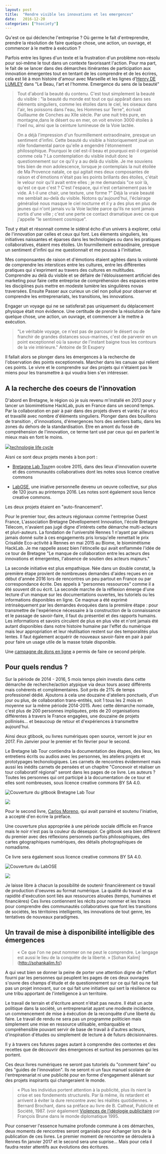 ```yaml
---
layout: post
title:  "Rendre visible les innovations et les emergences"
date:   2016-12-20 
categories: ["hsociety"]
---
```

Qu'est ce qui déclenche l'entreprise ? Où germe le fait d'entreprendre, prendre la résolution de faire quelque chose, une action, un ouvrage, et commencer à le mettre à exécution ?

Parfois entre les lignes d'un texte et la frustration d'un problème non-résolu pour soi-même le tout dans un contexte favorissant l'action. Pour ma part, le fait de se lancer dans des démarches itinérantes de participation aux innovation émergentes tout en tentant de les comprendre et de les écrires, cela est lié à mon histoire d'amour avec Marseille et les lignes d'[Henry DE LUMLEY](https://fr.wikipedia.org/wiki/Henry_de_Lumley) dans "Le Beau, l'art et l'homme. Emergence du sens de la beauté"

> Tout d'abord la beauté du contenu. C'est tout simplement la beauté du visible : "la beauté du monde est tout ce qui appârait dans ses éléments singuliers, comme les étoiles dans le ciel, les oiseaux dans l'air, les poissons dans l'eau, les Hommes sur Terre", écrivait Guillaume de Conches au XIIe siècle.
Par une nuit très pure, en montagne,dans le désert ou en mer, on voit environ 3000 étoiles à l'oeil nu, ainsi que la ceinture lumineuse de la Voie lactée.

> On a déjà l'impression d'un fourmillement extraodinaire, presque un sentiment d'infini.
Cette beauté du visible a historiquement joué un rôle fondamental parce qu'elle a engendré l'étonnement philosophique.
Pourquoi le ciel est-il beau et pourquoi est-il organisé comme cela ? La comtemplation du visible induit donc le questionnement sur ce qu'il y a au delà du visible.
Je me souviens très bien de mon adolescence, lorsque je contemplais la nuit étoilée de Ma Provence natale, ce qui agitait mes deux composantes de raison et d'émotions n'était pas les points brillants des étoiles, c'était le velour noir qu'il avait entre elles ; je me demandais "ce soir là, qu'est ce que c'est ? C'est l'espace, qui n'est certainement pas le vide. A t-il une chair, une texture, une forme ?"
Déjà la vraie beauté me semblait au-delà du visible. Notons qu'aujourd'hui, l'éclairage généralisé nous masque le ciel nocturne et il y a des plus en plus de jeunes qui n'ont jamais vu la Voie lactée parce qu'ils ne sont jamais sortis d'une ville ; c'est une perte ce contact dramatique avec ce que j'appelle "le sentiment cosmique".

Tout y était et résonnait comme le sidéral écho d'un univers à explorer, celui de l'innovation par celles et ceux qui font.
Les élements singuliers, les initiatives naissantes et éparses dans les technologies ou dans les pratiques collaboratives, étaient mes étoiles. Un fourmillement extraodinaire, presque un sentiment d'infini qui me questionnait et me poussa à l'initiative.

Mes componsantes de raison et d'émotions étaient agitées dans la volonté de comprendre les interstices entre les cultures, entre les différentes pratiques qui s'expriment au travers des cultures en multitudes.
Comprendre au delà du visible et se défaire de l'éblouissement artificiel des marketing pour faire cette entreprise de compréhension des espaces entre les disciplines puis mettre en modeste lumière les singulières novas traversées. Ensuite Passer aux curieux un ciel non pollué pour observer et comprendre les entreprenariats, les transitions, les innovations.

Engager un voyage qui ne se satisferait pas uniquement du déplacement physique était mon évidence. Une certitude de prendre la résolution de faire quelque chose, une action, un ouvrage, et commencer à le mettre à exécution.

> "Le véritable voyage, ce n'est pas de parcourir le désert ou de franchir de grandes distances sous-marines, c'est de parvenir en un point exceptionnel où la saveur de l'instant baigne tous les contours de la vie intérieure."
Antoine de St Exupery

Il fallait alors se plonger dans les émergences à la recherche de l'observation des points exceptionnels. Marcher dans les canuax qui relient ces points. Le vivre et le comprendre sur des projets qui n'étaient pas le miens pour les transmettre à qui voudra bien s'en intéresser.

## A la recherche des coeurs de l'innovation 

D'abord en Bretagne, le région où je suis revenu m'installé en 2013 pour y lancer un  biomimétisme HackLab, puis en France dans un second temps. Par la collaboration en pair à pair dans des projets divers et variés j'ai vécu et travaillé avec nombre d'éléments singuliers. Plonger dans des bouillons de transition , d'innovations, d'émergences hors des sentiers battu, dans les zones du dehors de la standardisation. Etre en amont du fossé de compréhension de l'innovation, ce terme tant usé par ceux qui en parlent le mieux mais en font le moins.

![](https://cdn-images-1.medium.com/max/800/1*9SNZU2zMbQvyF0__ENBK9g.jpeg)[technologie life cycle](https://en.wikipedia.org/wiki/Technology_adoption_life_cycle)

Aisni ce sont deux projets menés à bon port :

* [Bretagne Lab Tour](https://hackpad.com/BretagneLabTour-Tour-de-Bretagne-des-lieux-dinnovation-ouverte-et-des-communauts-collaboratives-CJCut6qvqG0)en ocobre 2015, dans des lieux d'innovation ouverte et des communautés collaboratives dont les notes sous licence creative commons

* [LabOSE](https://hackpad.com/LabOSe-Laboratoire-open-source-dexpriences-libres-et-distribues-SA2B7bDZcbV), une iniative personnelle devenu un oeuvre collective, sur plus de 120 jours au printemps 2016. Les notes sont également sous lience creative commons.

Les deux projets étaient en "auto-financement". 

Pour le premier tour, des acteurs régionaux comme l'entreprise Ouest France, L'association Bretagne Dévellopement Innovation, l'école Bretagne Télecom, n'avaient pas jugé digne d'intérets cette démarche multi-acteurs et pluri-auteurs. La fondation de l'université Rennes 1 n'ayant par ailleurs jamais donné suite à ces engagements pris lorsqu'elle remettait le prix Crisalide Eco-activité à Rennes en mai 2015 au Biome, le biomimétisme HackLab. 
Je me rappelle assez bien l'étincelle qui avait enflammée l'idée de ce tour de Bretagne "Le manque de collaboration entre les acteurs des innovations et émergentes, l'absence de soutien des acteurs majeurs."

La seconde initiative est plus empathique. Née dans un double constat, la première étape provient de nombreuses demandes d'aides reçues en ce début d'année 2016 lors de rencontres un peu partout en France ou par correspondance écrite. Des appels à "personnes ressources" comme il a été souvent dit ou écrit. 
La seconde marche de la réflexion émerge d'une lecture d'un manque sur les documentations ouvertes, les tutoriels ou les informations disponibles en ligne. Ce maqnue a été exprimé intrinsèquement par les demandes évoquées dans la première étape : pour transmettre de l'expérience nécessaire à la construction de la connaissance et le passage de savoir-faire, il faut du présentiel et des rapports humains. Les informations et savoirs circulent de plus en plus vite et n'ont jamais été autant disponibles dans notre histoire humaine par l'effet du numérique mais leur appropriation et leur réutilsation restent sur des temporalités plus lentes. Il faut également acquérir de nouveaux savoir-faire en pair à pair pour faire un usage utile de la masse totale disponible.

Une [campagne de dons en ligne](https://www.lepotcommun.fr/pot/lxxnnc7x) a permis de faire ce second périple.


## Pour quels rendus ?

Sur la période de 2014 - 2016, 5 mois temps plein investis dans cette démarche de recherche/action atypique via deux tours assez différents mais cohérents et complémentaires. Soit près de 21% de temps professionel dédié. Ajoutons à cela une douzaine d'ateliers ponctuels, d'un jour ou plus, de collaboration trans-entités, soit 1 tous les 2 mois en moyenne sur la même période 2014-2015.
Avec cette démarche nomade, c'est plus de 200 personnes impliquées, près de 20 organisations différentes à travers le France engagées, une douzaine de projets pollinisés... et beaucoup de retour et d'expériences à transmettre aujourd'hui.

Ainsi deux gtibook, ou livres numériques open source, verront le jour en 2017. Fin Janvier pour le premier et fin février pour le second.

Le Bretagne lab Tour contiendra la documentation des étapes, des lieux, les entretiens écrits ou audios avec les personnes, les ateliers projets et prototypages techonologiques. Les carnets de rencontres évidemment mais aussi les inédits carnets de pensées et un chapitre "Concevoir et réaliser un tour collaboratif régional" seront dans les pages de ce livre.
Les auteurs ? Toutes les personnes qui ont participé à la documentation de ce tour et elles sont nombreuses, sous licence creative commons BY SA 4.0.

![Couverture du gitbook Bretagne Lab Tour](https://github.com/XavCC/xavcc.github.io/blob/master/images/blt-medium.jpg)
<script src="https://liberapay.com/xavier/widgets/button.js"></script>
<noscript><a href="https://liberapay.com/xavier/donate"><img src="https://liberapay.com/assets/widgets/donate.svg"></a></noscript>

Pour le second livre, [Carlos Moreno](https://fr.wikipedia.org/wiki/Carlos_Moreno_(scientifique)), qui avait parrainé et soutenu l'iniative, a accepté d'en écrire la préface. 
 
Une couverture plus appropriée à une période sociale difficile en France mais le noir n'est pas la couleur du désespoir. Ce gitbook sera bien différent du premier avec des réflexions personnels parfois philosophiques, des cartes géographiques numériques, des détails photographiques de nomadisme. 
 
Ce livre sera également sous licence creative commons BY SA 4.0.

![Couverture du LabOSE](https://github.com/XavCC/xavcc.github.io/blob/master/images/labose-couv-medium.jpg)

<script src="https://liberapay.com/xavier/widgets/button.js"></script>
<noscript><a href="https://liberapay.com/xavier/donate"><img src="https://liberapay.com/assets/widgets/donate.svg"></a></noscript>

Je laisse libre à chacun la possibilité de soutenir financièrement ce travail de production d'oeuvres au format numérique.
La qualité du travail et sa rapidité d'exécution sont liés aux ressources alouées (temps, humaines et financières)
Ces livres contiennent les récits pour nommer et les traces pour comprendre des communautés collaboratives que font les transitions de sociétés, les térritoires intelligents, les innovations de tout genre, les tentatives de nouveaux paradigmes.

## Un travail de mise à disponibilité intelligible des émergences

> « Ce que l'on ne peut nommer on ne peut le comprendre. Le langage est aussi le lieu de la conquête de la liberté. » [Sohan Kalim]
(http://sohankalim.fr/)

A qui veut bien se donner la peine de porter une attention digne de l'effort fourni par les personnes qui peuplent les pages de ces deux ouvrages s'ouvre des champs d'étude et de questionnement sur ce qui fait ou ne fait pas un projet innovant, sur ce qui fait une initiative qui sert la résilience ou une tribu apportant de l'intelligence à un territoire.

Le travail de terrain et d'écriture amont n'était pas neutre. Il était un acte politique dans la société, un entreprenariat ayant une modeste incidence, un commencement de mise à éxécution de la reconquête d'une liberté du faire. Le travail de rendu ne sera pas un programme politicien mais simplement une mise en ressource utilisable, embarquable et compréhensible pouvant servir de base de travail à d'autres acteurs, d'inspiration d'études ou simplement de lecture à de futurs décisionnaires.

Il y à travers ces futures pages autant à comprendre des contextes et des recettes que de découvrir des émergences et surtout les personnes qui les portent.

Ces deux livres numériques ne seront pas tutoriels du "comment faire" ou des "guides de l'innovation". Ils ne seront ni un faux manuel scolaire de l'entreprenariat ni une publicité pour en forme d'engagement aliénant sur des projets inspirants qui changeraient le monde. 

> « Plus les individus portent attention à la publicité, plus ils nient la crise et ses fondements structurels. Par là même, ils retardent et arrivent à éviter la dure rencontre avec les réalités quotidiennes. » Bernard Brochant, dans sa préface au livre de B. Catheat, Publicité et Société, 1987. 
(voir également [Violences de l’idéologie publicitaire](http://www.monde-diplomatique.fr/1995/08/BRUNE/6552) par François Brune  dans le monde diplomatique 1995.

Pour conserver l'essence humaine profonde commune à ces démarches, deux moments de rencontres seront organisés pour échanger lors de la publication de ces livres. 
Le premier moment de rencontre se déroulera à Rennes fin janvier 2017 et le second sera une suprise... Mais pour cela il faudra rester attentifs aux évolutions des écritures. 
